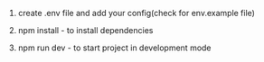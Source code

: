 1. create .env file and add your config(check for env.example file)

2. npm install - to install dependencies

3. npm run dev - to start project in development mode


